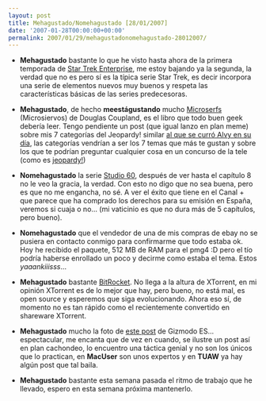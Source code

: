 ```yaml
---
layout: post
title: Mehagustado/Nomehagustado [28/01/2007]
date: '2007-01-28T00:00:00+00:00'
permalink: 2007/01/29/mehagustadonomehagustado-28012007/
---
```

- <span style="font-weight:bold;">Mehagustado</span> bastante lo que he visto hasta ahora de la primera temporada de <a href="http://www.mundostartrek.com/guia.php?serie=ent">Star Trek Enterprise</a>, me estoy bajando ya la segunda, la verdad que no es pero sí es la típica serie Star Trek, es decir incorpora una serie de elementos nuevos muy buenos y respeta las características básicas de las series predecesoras.

- <span style="font-weight:bold;">Mehagustado</span>, de hecho <span style="font-weight:bold;">meestágustando</span> mucho <a href="http://resistancefutile.blogspot.com/2007/01/leyendo-microserfs.html">Microserfs</a> (Microsiervos) de Douglas Coupland, es el libro que todo buen geek debería leer. Tengo pendiente un post (que igual lanzo en plan meme) sobre mis 7 categorías del Jeopardy! similar <a href="http://www.microsiervos.com/archivo/general/jeopardy.html">al que se curró Alvy en su día</a>, las categorías vendrían a ser los 7 temas que más te gustan y sobre los que te podrían preguntar cualquier cosa en un concurso de la tele (como es <a href="http://en.wikipedia.org/wiki/Jeopardy!">jeopardy!</a>)

- <span style="font-weight:bold;">Nomehagustado</span> la serie <a href="http://www.nbc.com/Studio_60_on_the_Sunset_Strip/">Studio 60</a>, después de ver hasta el capítulo 8 no le veo la gracia, la verdad. Con esto no digo que no sea buena, pero es que no me engancha, no sé. A ver el éxito que tiene en el Canal + que parece que ha comprado los derechos para su emisión en España, veremos si cuaja o no... (mi vaticinio es que no dura más de 5 capítulos, pero bueno).

- <span style="font-weight:bold;">Nomehagustado</span> que el vendedor de una de mis compras de ebay no se pusiera en contacto conmigo para confirmarme que todo estaba ok. Hoy he recibido el paquete, 512 MB de RAM para el pmg4 :D pero el tío podría haberse enrollado un poco y decirme como estaba el tema. Estos <span style="font-style:italic;">yaaankiiisss</span>...

- <span style="font-weight:bold;">Mehagustado</span> bastante <a href="http://www.bitrocket.org/">BitRocket</a>. No llega a la altura de XTorrent, en mi opinión XTorrent es de lo mejor que hay, pero bueno, no está mal, es open source y esperemos que siga evolucionando. Ahora eso sí, de momento no es tan rápido como el recientemente convertido en shareware XTorrent.

- <span style="font-weight:bold;">Mehagustado</span> mucho la foto de <a href="http://es.gizmodo.com/2007/01/25/microsoft_al_mundo_vista_tiene.html">este post</a> de Gizmodo ES... espectacular, me encanta que de vez en cuando, se ilustre un post así en plan cachondeo, lo encuentro una táctica genial y no son los únicos que lo practican, en <span style="font-weight:bold;">MacUser</span> son unos expertos y en <span style="font-weight:bold;">TUAW</span> ya hay algún post que tal baila.

- <span style="font-weight:bold;">Mehagustado</span> bastante esta semana pasada el ritmo de trabajo que he llevado, espero en esta semana próxima mantenerlo.
